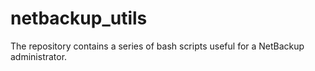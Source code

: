 # netbackup_utils
The repository contains a series of bash scripts useful for a NetBackup administrator.
